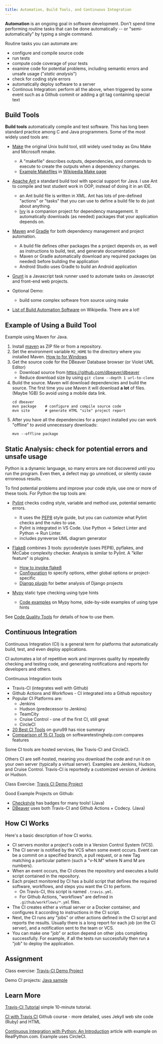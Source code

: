 ```yaml
---
title: Automation, Build Tools, and Continuous Integration
---
```


**Automation** is an ongoing goal in software development.
Don't spend time performing routine tasks that can be done automatically -- or "semi-automatically" by typing a single command.

Routine tasks you can automate are:

* configure and compile source code
* run tests
* compute code coverage of your tests
* examine code for potential problems, including semantic errors and unsafe usage ("*static analysis*")
* check for coding style errors
* automatically deploy software to a server
* Continous Integration: perform all the above, when triggered by some event such as a Github commit or adding a git tag containing special text


## Build Tools

**Build tools** automatically compile and test software.
This has long been standard practice among
C and Java programmers. Some of the most widely used tools are:

* [Make](Make.pdf) the original Unix build tool, still widely used today as Gnu Make and Microsoft nmake.
  - A "makefile" describes outputs, dependencies, and commands to execute to create the outputs when a dependency changes.
  - [Example Makefiles](https://en.wikipedia.org/wiki/Make_(software)#Example_makefiles) in [Wikipedia Make page][make]

* [Apache Ant](Ant.pdf) a standard build tool with special support for Java. I use Ant to compile and test student work in OOP, instead of doing it in an IDE.
  - an Ant build file is written in XML. Ant has lots of pre-defined "actions" or "tasks" that you can use to define a build file to do just about anything.
  - [Ivy](https://ant.apache.org/ivy/) is a companion project for dependency management. It automatically downloads (as needed) packages that your application depends on.

* [Maven][maven] and [Gradle][gradle] for both dependency management and project automation.
  - A build file defines other packages the a project depends on, as well as instructions to build, test, and generate documentation
  - Maven or Gradle automatically download any required packages (as needed) before building the application
  - Android Studio uses Gradle to build an Android application

* [Grunt](https://gruntjs.com) is a Javascript task runner used to automate tasks on Javascript and front-end web projects.
* Optional Demo:
   - build some complex software from source using make

* [List of Build Automation Software](https://en.wikipedia.org/wiki/List_of_build_automation_software) on Wikipedia. There are a lot!

## Example of Using a Build Tool

Example using Maven for Java.

1. Install [maven][maven-install] as ZIP file or from a repository.
2. Set the environment variable `M2_HOME` to the directory where you installed Maven. [How to for Windows][maven-windows]
3. Get the source code for the DBeaver Database browser (or Violet UML Editor)
   - Download source from https://github.com/dbeaver/dbeaver
   - Reduce download size by using `git clone --depth 1 url-to-clone`
4. Build the source.  Maven will download dependencies and build the source. The first time you use Maven it will download **a lot** of files. (Maybe 1GB) So avoid using a mobile data link.
   ```
   cd dbeaver
   mvn package    # configure and compile source code
   mvn site       # generate HTML "site" project report
   ```
5. After you have all the dependencies for a project installed you can work "offline" to avoid unnecessary downloads:
   ```
   mvn --offline package
   ```

## Static Analysis: check for potential errors and unsafe usage

Python is a dynamic language, so many errors are not discovered until you run the program. Even then, a defect may go unnoticed, or silently cause erroneous results. 

To find potential problems and improve your code style, use one or more of these tools.
For Python the top tools are:

* [Pylint](http://pylint.pycqa.org/en/latest/) checks coding style, variable and method use, potential semantic errors.
  - It uses the [PEP8][PEP8] style guide, but you can customize what Pylint checks and the rules to use.
  - Pylint is integrated in VS Code. Use Python -&gt; Select Linter and Python -&gt; Run Linter.
  - includes pyreverse UML diagram generator

* [Flake8][flake8] combines 3 tools: pycodestyle (uses PEP8), pyflakes, and McCabe complexity checker.  Analysis is similar to Pylint.  A "killer feature" is plugins. 
  - [How to invoke flake8](https://flake8.pycqa.org/en/latest/user/invocation.html)
  - [Configuration](https://flake8.pycqa.org/en/latest/user/configuration.html) to specify options, either global options or project-specific
  - [Django plugin](https://pypi.org/project/flake8-django/) for better analysis of Django projects

* [Mypy](http://mypy-lang.org/) static type checking using type hints
  - [Code examples](http://mypy-lang.org/examples.html) on Mypy home, side-by-side examples of using type hints

See [Code Quality Tools](../code-quality/code-quality-tools) for details of how to use them.

## Continuous Integration

Continuous Integration (CI) is a general term for platforms that automatically build, test, and even deploy applications.

CI automates a lot of repetitive work and improves quality by repeatedly checking and testing code, and generating notifications and reports for developers and others.

Continuous Integration tools 

* Travis-CI (integrates well with Github)
* Github Actions and Workflows - CI integrated into a Github repository
* Popular CI Platforms are:
  - Jenkins
  - Hudson (predecessor to Jenkins)
  - TeamCity
  - Cruise Control - one of the first CI, still great
  - CircleCI
* [20 Best CI Tools](https://www.guru99.com/top-20-continuous-integration-tools.html) on guru99 has nice summary
* [Comparison of 15 CI Tools](https://www.softwaretestinghelp.com/tools/24-best-continuous-integration-tool/) on softwaretestinghelp.com compares features

Some CI tools are hosted services, like Travis-CI and CircleCI.

Others CI are self-hosted, meaning you download the code and run it on your own server (typically a virtual server). Examples are Jenkins, Hudson, and Cruise Control. Travis-CI is reportedly a customized version of Jenkins or Hudson.

Class Exercise: [Travis CI Demo Project](travis-demo-project)

Good Example Projects on Github:
* [Checkstyle](https://github.com/checkstyle/checkstyle) has badges for many tools! (Java)
* [DBeaver](https://github.com/dbeaver/dbeaver) uses both Travis-CI and Github Actions + Codecy. (Java)

## How CI Works

Here's a basic description of how CI works.

* CI servers monitor a project's code in a Version Control System (VCS).  
* The CI server is notified by the VCS when some event occurs. Event can be a commit on a specified branch, a pull request, or a new Tag matching a particular pattern (such a "v-N.M" where N amd M are numbers).
* When an event occurs, the CI clones the repository and executes a build script contained in the repository.
* Each project monitored by CI has a build script that defines the required software, workflows, and steps you want the CI to perform.  
  - On Travis-CI, this script is named `.travis.yml`. 
  - For Github Actions, "workflows" are defined in `.github/workflows/*.yml` files.
* The CI creates either a virtual server or a Docker container, and configures it according to instructions in the CI script.  
* Next, the CI runs any "jobs" or other actions defined in the CI script and reports the results. Usually there is a long report for each job (on the CI server), and a notification sent to the team or VCS.
* You can make one "job" or action depend on other jobs completing successfully. For example, if all the tests run successfully then run a "job" to deploy the application.

## Assignment

Class exercise: [Travis-CI Demo Project](travis-demo-project)  

Demo CI projects: [Java sample][demo-ci]

## Learn More

[Travis-CI Tutorial](https://docs.travis-ci.com/user/tutorial/) simple 10-minute tutorial.

[CI with Travis CI](https://lab.github.com/githubtraining/continuous-integration-with-travis-ci) Github course - more detailed, uses Jekyll web site code (Ruby) and HTML

[Continuous Integration with Python: An Introduction](https://realpython.com/python-continuous-integration/) article with example on RealPython.com. Example uses CircleCI.

[demo-ci]: https://github.com/jbrucker/demo-ci
[demo-ci-python]: https://github.com/jbrucker/demo-pyci
[PEP8]: http://www.python.org/dev/peps/pep-0008/
[flake8]: https://flake8.pycpq.org
[gradle]: https://gradle.org
[make]: https://en.wikipedia.org/wiki/Make_(software)
[maven]: https://maven.apache.org
[maven-install]: https://maven.apache.org/install.html
[maven-windows]: https://docs.wso2.com/display/IS323/Installing+Apache+Maven+on+Windows
